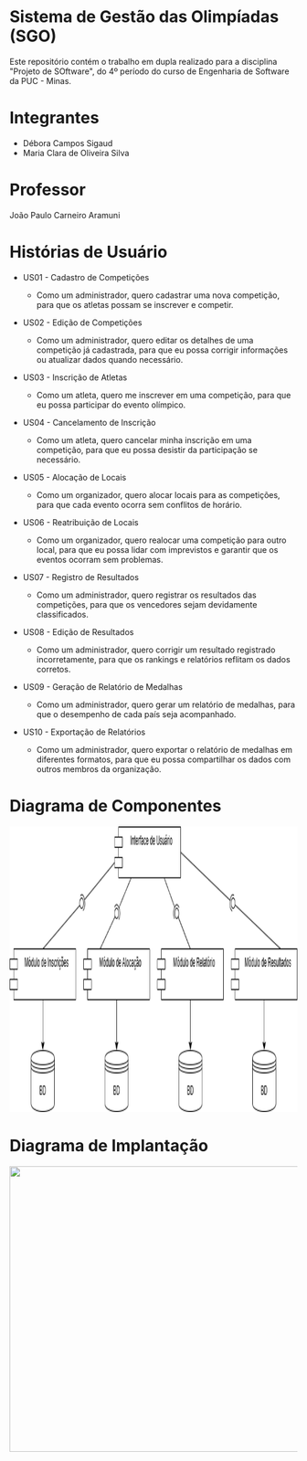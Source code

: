 # Sistema de Gestão das Olimpíadas (SGO)
Este repositório contém o trabalho em dupla realizado para a disciplina "Projeto de SOftware", do 4º período do curso de Engenharia de Software da PUC - Minas.

# Integrantes
* Débora Campos Sigaud
* Maria Clara de Oliveira Silva

# Professor
João Paulo Carneiro Aramuni

# Histórias de Usuário
* US01 - Cadastro de Competições
   - Como um administrador, quero cadastrar uma nova competição, para que os atletas possam se inscrever e competir.
* US02 - Edição de Competições
   - Como um administrador, quero editar os detalhes de uma competição já cadastrada, para que eu possa corrigir informações ou atualizar dados quando necessário.

* US03 - Inscrição de Atletas
   - Como um atleta, quero me inscrever em uma competição, para que eu possa participar do evento olímpico.
* US04 - Cancelamento de Inscrição
   - Como um atleta, quero cancelar minha inscrição em uma competição, para que eu possa desistir da participação se necessário.

* US05 - Alocação de Locais
   - Como um organizador, quero alocar locais para as competições, para que cada evento ocorra sem conflitos de horário.
* US06 - Reatribuição de Locais
   - Como um organizador, quero realocar uma competição para outro local, para que eu possa lidar com imprevistos e garantir que os eventos ocorram sem problemas.

* US07 - Registro de Resultados
   - Como um administrador, quero registrar os resultados das competições, para que os vencedores sejam devidamente classificados.
* US08 - Edição de Resultados
   - Como um administrador, quero corrigir um resultado registrado incorretamente, para que os rankings e relatórios reflitam os dados corretos.

* US09 - Geração de Relatório de Medalhas
   - Como um administrador, quero gerar um relatório de medalhas, para que o desempenho de cada país seja acompanhado.
* US10 - Exportação de Relatórios
   - Como um administrador, quero exportar o relatório de medalhas em diferentes formatos, para que eu possa compartilhar os dados com outros membros da organização.
 
# Diagrama de Componentes 
<img width="800px" height="500px" src="https://github.com/maraclaras/sistema-gestao-olimpiadas/blob/main/DiagramaDeComponentes.drawio.png"/>

# Diagrama de Implantação 
<img width="800px" height="500px" src="hhttps://github.com/maraclaras/sistema-gestao-olimpiadas/blob/main/DiagramaDeImplantacao.drawio.png"/>

